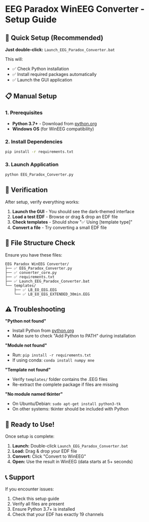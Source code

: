 # EEG Paradox WinEEG Converter - Setup Guide

## 🚀 Quick Setup (Recommended)

**Just double-click:** `Launch_EEG_Paradox_Converter.bat`

This will:
- ✅ Check Python installation
- ✅ Install required packages automatically
- ✅ Launch the GUI application

## 📋 Manual Setup

### 1. Prerequisites
- **Python 3.7+** - Download from [python.org](https://www.python.org/downloads/)
- **Windows OS** (for WinEEG compatibility)

### 2. Install Dependencies
```bash
pip install -r requirements.txt
```

### 3. Launch Application
```bash
python EEG_Paradox_Converter.py
```

## 🔧 Verification

After setup, verify everything works:

1. **Launch the GUI** - You should see the dark-themed interface
2. **Load a test EDF** - Browse or drag & drop an EDF file
3. **Check templates** - Should show "✅ Using [template type]" 
4. **Convert a file** - Try converting a small EDF file

## 📁 File Structure Check

Ensure you have these files:
```
EEG Paradox WinEEG Converter/
├── ✅ EEG_Paradox_Converter.py
├── ✅ converter_core.py
├── ✅ requirements.txt
├── ✅ Launch_EEG_Paradox_Converter.bat
└── templates/
    ├── ✅ LB_EO_EEG.EEG
    └── ✅ LB_EO_EEG_EXTENDED_30min.EEG
```

## ⚠️ Troubleshooting

**"Python not found"**
- Install Python from [python.org](https://www.python.org/downloads/)
- Make sure to check "Add Python to PATH" during installation

**"Module not found"**
- Run: `pip install -r requirements.txt`
- If using conda: `conda install numpy mne`

**"Template not found"**
- Verify `templates/` folder contains the .EEG files
- Re-extract the complete package if files are missing

**"No module named tkinter"**
- On Ubuntu/Debian: `sudo apt-get install python3-tk`
- On other systems: tkinter should be included with Python

## 🎯 Ready to Use!

Once setup is complete:
1. **Launch:** Double-click `Launch_EEG_Paradox_Converter.bat`
2. **Load:** Drag & drop your EDF file
3. **Convert:** Click "Convert to WinEEG"
4. **Open:** Use the result in WinEEG (data starts at 5+ seconds)

## 📞 Support

If you encounter issues:
1. Check this setup guide
2. Verify all files are present
3. Ensure Python 3.7+ is installed
4. Check that your EDF has exactly 19 channels

